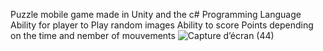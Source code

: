 
Puzzle mobile game made in Unity and the c# Programming Language 
Ability for player to Play random images 
Ability to score Points depending on the time and nember of mouvements
![Capture d’écran (44)](https://user-images.githubusercontent.com/56333411/119971340-1f4a1f00-bfb1-11eb-89d6-0727ec53bc66.png)


